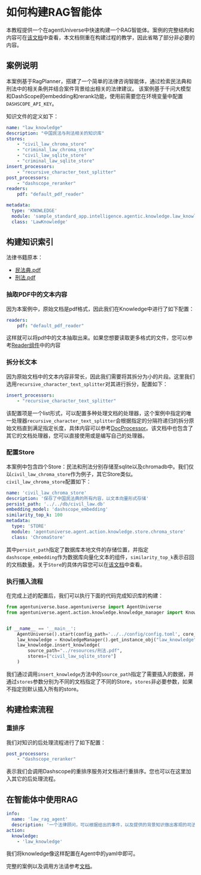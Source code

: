 # 如何构建RAG智能体

本教程提供一个在agentUniverse中快速构建一个RAG智能体。案例的完整结构和内容可在[该文档](7_1_1_法律咨询案例.md)中查看，本文档侧重在构建过程的教学，因此省略了部分非必要的内容。

## 案例说明
本案例基于RagPlanner，搭建了一个简单的法律咨询智能体，通过检索民法典和刑法中的相关条例并结合案件背景给出相关的法律建议。
该案例基于千问大模型和DashScope的embedding和rerank功能，使用前需要您在环境变量中配置`DASHSCOPE_API_KEY`。

知识文件的定义如下：
```yaml
name: "law_knowledge"
description: "中国民法与刑法相关的知识库"
stores:
    - "civil_law_chroma_store"
    - "criminal_law_chroma_store"
    - "civil_law_sqlite_store"
    - "criminal_law_sqlite_store"
insert_processors:
    - "recursive_character_text_splitter"
post_processors:
    - "dashscope_reranker"
readers:
    pdf: "default_pdf_reader"

metadata:
  type: 'KNOWLEDGE'
  module: 'sample_standard_app.intelligence.agentic.knowledge.law_knowledge'
  class: 'LawKnowledge'
```

## 构建知识索引

法律书籍原本：
- [民法典.pdf](../../../sample_standard_app/intelligence/agentic/knowledge/raw_knowledge_file/民法典.pdf)
- [刑法.pdf](../../../sample_standard_app/intelligence/agentic/knowledge/raw_knowledge_file/刑法.pdf)

### 抽取PDF中的文本内容
因为本案例中，原始文档是pdf格式，因此我们在Knowledge中进行了如下配置：
```yaml
readers:
    pdf: "default_pdf_reader"
```
这样就可以将pdf中的文本抽取出来。如果您想要读取更多格式的文件，您可以参考[Reader组件](2_2_4_Reader.md)中的内容

### 拆分长文本
因为原始文档中的文本内容非常长，因此我们需要将其拆分为小的片段。这里我们选用`recursive_character_text_splitter`对其进行拆分，配置如下：
```yaml
insert_processors:
    - "recursive_character_text_splitter"
```
该配置项是一个list形式，可以配置多种处理文档的处理器，这个案例中指定的唯一处理器`recursive_character_text_splitter`会根据指定的分隔符递归的拆分原始文档直到满足指定长度，具体内容可以参考[DocProcessor](2_2_4_DocProcessor.md)。该文档中也包含了其它的文档处理器，您可以直接使用或是编写自己的处理器。

### 配置Store
本案例中包含四个Store：民法和刑法分别存储至sqlite以及chromadb中。我们仅以`civil_law_chroma_store`作为例子，其它Store类似。  
`civil_law_chroma_store`配置如下：
```yaml
name: 'civil_law_chroma_store'
description: '保存了中国民法典的所有内容，以文本向量形式存储'
persist_path: '../../db/civil_law.db'
embedding_model: 'dashscope_embedding'
similarity_top_k: 100
metadata:
  type: 'STORE'
  module: 'agentuniverse.agent.action.knowledge.store.chroma_store'
  class: 'ChromaStore'
```

其中`persist_path`指定了数据库本地文件的存储位置，并指定`dashscope_embedding`作为数据库向量化文本的组件，`similarity_top_k`表示召回的文档数量。关于`Store`的具体内容您可以在[该文档](2_2_4_Store.md)中查看。

### 执行插入流程
在完成上述的配置后，我们可以执行下面的代码完成知识库的构建：
```python
from agentuniverse.base.agentuniverse import AgentUniverse
from agentuniverse.agent.action.knowledge.knowledge_manager import KnowledgeManager


if __name__ == '__main__':
    AgentUniverse().start(config_path='../../config/config.toml', core_mode=True)
    law_knowledge = KnowledgeManager().get_instance_obj("law_knowledge")
    law_knowledge.insert_knowledge(
        source_path="../resources/刑法.pdf",
        stores=["civil_law_sqlite_store"]
    )
```
我们通过调用`insert_knowledge`方法中的`source_path`指定了需要插入的数据，并通过`stores`参数分别为不同的文档指定了不同的Store，`stores`非必要参数，如果不指定则默认插入所有的store。


## 构建检索流程

### 重排序
我们对知识的后处理流程进行了如下配置：
```yaml
post_processors:
    - "dashscope_reranker"
```
表示我们会调用Dashscope的重排序服务对文档进行重排序。您也可以在这里加入其它的后处理流程。

## 在智能体中使用RAG

```yaml
info:
  name: 'law_rag_agent'
  description: '一个法律顾问，可以根据给出的事件，以及提供的背景知识做出客观的司法判断'
action:
  knowledge:
    - 'law_knowledge'
```
我们将knowledge像这样配置在Agent中的yaml中即可。

完整的案例以及调用方法请参考[文档](7_1_1_法律咨询案例.md)。